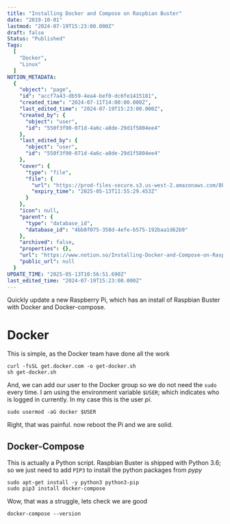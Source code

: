 ```yaml
---
title: "Installing Docker and Compose on Raspbian Buster"
date: "2019-10-01"
lastmod: "2024-07-19T15:23:00.000Z"
draft: false
Status: "Published"
Tags:
  [
    "Docker",
    "Linux"
  ]
NOTION_METADATA:
  {
    "object": "page",
    "id": "accf7a43-db59-4ea4-bef0-dc6fe1415181",
    "created_time": "2024-07-11T14:00:00.000Z",
    "last_edited_time": "2024-07-19T15:23:00.000Z",
    "created_by": {
      "object": "user",
      "id": "550f3f90-071d-4a6c-a8de-29d1f5804ee4"
    },
    "last_edited_by": {
      "object": "user",
      "id": "550f3f90-071d-4a6c-a8de-29d1f5804ee4"
    },
    "cover": {
      "type": "file",
      "file": {
        "url": "https://prod-files-secure.s3.us-west-2.amazonaws.com/8bc3c4f0-c291-4309-a955-a5876c66b3de/8ba41f87-45a0-4974-8749-cd2ff699092a/banner.png?X-Amz-Algorithm=AWS4-HMAC-SHA256&X-Amz-Content-Sha256=UNSIGNED-PAYLOAD&X-Amz-Credential=ASIAZI2LB4667CIMMLBF%2F20250513%2Fus-west-2%2Fs3%2Faws4_request&X-Amz-Date=20250513T105529Z&X-Amz-Expires=3600&X-Amz-Security-Token=IQoJb3JpZ2luX2VjEEMaCXVzLXdlc3QtMiJHMEUCIDAhoFeXJzWz8tnlsVTyaIqX7mdJT7y5UGUSGvI%2FwrsMAiEAk%2BbgcbQSw9P0zf%2Bu4FQttnXJAqCHnQ6z1NcA2lW55nQqiAQI7P%2F%2F%2F%2F%2F%2F%2F%2F%2F%2FARAAGgw2Mzc0MjMxODM4MDUiDF5mjTOkoEMyXZEoPircA0p6jkPeeEOM8lL4QjEPUM4YE%2FV34NAcR5557QExZEu59IVCsXEJicVvCf3mMq0ThmcDY6bNR0tG2J9h0W2Gd9KFq7i%2BTb1qBDuroj9WDlwMKJGPf%2BLNR2aZoXKb6aT3XJjro2xDMMs%2FBVseJx5nRENoXCwpI0kuI%2FYlgNRDKs9bJ0rIq%2By4IFIr%2F4OikTgRp7IYVDfngpQurMLkVoWSzqSSczJsbU1hKKYkJKmTdxIKzrboczutmurHhM77ceeapXZ08Md0v%2BAnkCGWWwQ69KhMfhZ0ypnuJLzTYe8SpDXmO3T6sDhSiQeBGC0DcGkusUTUk9%2F0LB3PgJG28W2l9VQRtBhqbKk23nCobVg5253bI3%2FuYM5bHzUj2ArZAPqx65n2CbEag0gMPt6CjKckiCXo7i3AwkUu56Z9%2BdtWKtcN4CLVdJgZCtTw9FKjA4KNhuiwsCivYaSMYezlTIZzND84bLWnSYj8kdNCjzpMQ41SSBXIuFP4LrLYSGloF6kNTzGg0GTPMDPYroFRIeUjh9%2F4Af28L2sx9prPGcL5CI%2FTszGMGN9aS3lnPAUct0N3hEDfVbclYgNES4CdIyKAwrGskUCQDBbLPVo669kP9JLkX%2BrPZRgsQ%2FUvM5siML7BjMEGOqUBZ%2FFJFf0rhPoCdKoUfDO7%2BaQj3YXstNVqPKImka%2F8fLmpiVSVlSWnAEBj5rAzGAXg%2FLj5NOczeY3m6FdPxeH%2BxyLN3G7eMU978FOrDRVHglIgerfkcK9472j7KwY698bEucZL2q8vtNoraZfLYubNaZKbauMCYBJ8yvOqfX7PUtA6QAP3waFopooMyoBijuUfXLj4%2BmO%2F%2FbEPEF55MtcZVKkRpk3G&X-Amz-Signature=dd77e64b7b758ec5a4bf12a6ceabc687ae43cf2ee083ece6b9794fe26ac79259&X-Amz-SignedHeaders=host&x-id=GetObject",
        "expiry_time": "2025-05-13T11:55:29.453Z"
      }
    },
    "icon": null,
    "parent": {
      "type": "database_id",
      "database_id": "4bb8f075-358d-4efe-b575-192baa1d62b9"
    },
    "archived": false,
    "properties": {},
    "url": "https://www.notion.so/Installing-Docker-and-Compose-on-Raspbian-Buster-accf7a43db594ea4bef0dc6fe1415181",
    "public_url": null
  }
UPDATE_TIME: "2025-05-13T10:56:51.690Z"
last_edited_time: "2024-07-19T15:23:00.000Z"
---
```


Quickly update a new Raspberry Pi, which has an install of Raspbian Buster with Docker and Docker-compose.

# Docker

This is simple, as the Docker team have done all the work

```shell
curl -fsSL get.docker.com -o get-docker.sh
sh get-docker.sh
```

And, we can add our user to the Docker group so we do not need the `sudo` every time. I am using the environment variable `$USER`; which indicates who is logged in currently. In my case this is the user *pi*.

```shell
sudo usermod -aG docker $USER
```

Right, that was painful. now reboot the Pi and we are solid.

## Docker-Compose

This is actually a Python script. Raspbian Buster is shipped with Python 3.6; so we just need to add `PIP3` to install the python packages from *pypy*

```shell
sudo apt-get install -y python3 python3-pip
sudo pip3 install docker-compose
```

Wow, that was a struggle, lets check we are good

```shell
docker-compose --version
```

